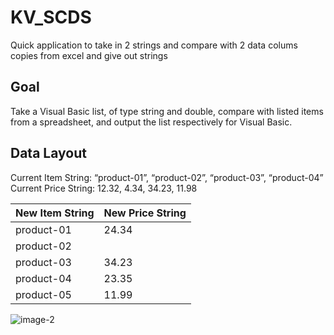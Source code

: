 # KV_SCDS
Quick application to take in 2 strings and compare with 2 data colums copies from excel and give out strings


## Goal
Take a Visual Basic list, of type string and double, compare with listed items from a spreadsheet, and output the list respectively for Visual Basic.

## Data Layout
Current Item String: “product-01”, “product-02”, “product-03”, “product-04”  
Current Price String: 12.32, 4.34, 34.23, 11.98

|New Item String|New Price String|
|---|---|
|product-01|24.34|
|product-02||
|product-03|34.23|
|product-04|23.35|
|product-05|11.99|

![image-2](https://github.com/user-attachments/assets/a84fe386-7505-463b-87cd-2560a12ea3d1)

